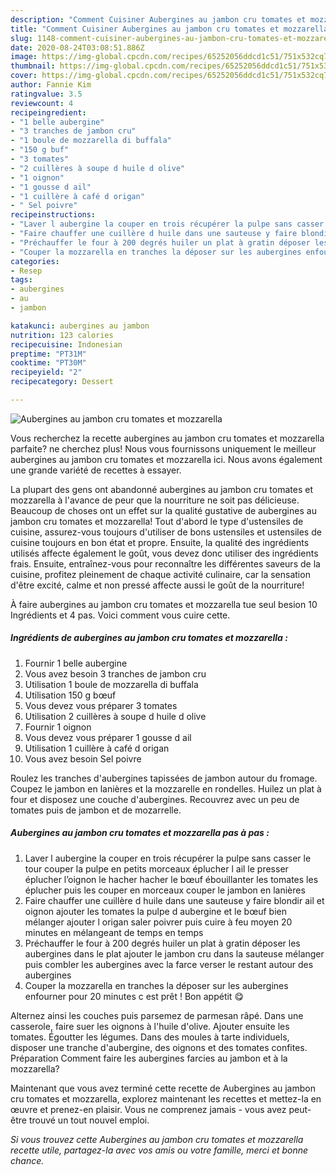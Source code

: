 ```yaml
---
description: "Comment Cuisiner Aubergines au jambon cru tomates et mozzarella"
title: "Comment Cuisiner Aubergines au jambon cru tomates et mozzarella"
slug: 1148-comment-cuisiner-aubergines-au-jambon-cru-tomates-et-mozzarella
date: 2020-08-24T03:08:51.886Z
image: https://img-global.cpcdn.com/recipes/65252056ddcd1c51/751x532cq70/aubergines-au-jambon-cru-tomates-et-mozzarella-photo-principale-de-la-recette.jpg
thumbnail: https://img-global.cpcdn.com/recipes/65252056ddcd1c51/751x532cq70/aubergines-au-jambon-cru-tomates-et-mozzarella-photo-principale-de-la-recette.jpg
cover: https://img-global.cpcdn.com/recipes/65252056ddcd1c51/751x532cq70/aubergines-au-jambon-cru-tomates-et-mozzarella-photo-principale-de-la-recette.jpg
author: Fannie Kim
ratingvalue: 3.5
reviewcount: 4
recipeingredient:
- "1 belle aubergine"
- "3 tranches de jambon cru"
- "1 boule de mozzarella di buffala"
- "150 g buf"
- "3 tomates"
- "2 cuillères à soupe d huile d olive"
- "1 oignon"
- "1 gousse d ail"
- "1 cuillère à café d origan"
- " Sel poivre"
recipeinstructions:
- "Laver l aubergine la couper en trois récupérer la pulpe sans casser le tour couper la pulpe en petits morceaux éplucher l ail le presser éplucher l’oignon le hacher hacher le bœuf ébouillanter les tomates les éplucher puis les couper en morceaux couper le jambon en lanières"
- "Faire chauffer une cuillère d huile dans une sauteuse y faire blondir ail et oignon ajouter les tomates la pulpe d aubergine et le bœuf bien mélanger ajouter l origan saler poivrer puis cuire à feu moyen 20 minutes en mélangeant de temps en temps"
- "Préchauffer le four à 200 degrés huiler un plat à gratin déposer les aubergines dans le plat ajouter le jambon cru dans la sauteuse mélanger puis combler les aubergines avec la farce verser le restant autour des aubergines"
- "Couper la mozzarella en tranches la déposer sur les aubergines enfourner pour 20 minutes c est prêt ! Bon appétit 😋"
categories:
- Resep
tags:
- aubergines
- au
- jambon

katakunci: aubergines au jambon 
nutrition: 123 calories
recipecuisine: Indonesian
preptime: "PT31M"
cooktime: "PT30M"
recipeyield: "2"
recipecategory: Dessert

---
```



![Aubergines au jambon cru tomates et mozzarella](https://img-global.cpcdn.com/recipes/65252056ddcd1c51/751x532cq70/aubergines-au-jambon-cru-tomates-et-mozzarella-photo-principale-de-la-recette.jpg)

Vous recherchez la recette aubergines au jambon cru tomates et mozzarella parfaite? ne cherchez plus! Nous vous fournissons uniquement le meilleur aubergines au jambon cru tomates et mozzarella ici. Nous avons également une grande variété de recettes à essayer.

La plupart des gens ont abandonné aubergines au jambon cru tomates et mozzarella à l'avance de peur que la nourriture ne soit pas délicieuse. Beaucoup de choses ont un effet sur la qualité gustative de aubergines au jambon cru tomates et mozzarella! Tout d'abord le type d'ustensiles de cuisine, assurez-vous toujours d'utiliser de bons ustensiles et ustensiles de cuisine toujours en bon état et propre. Ensuite, la qualité des ingrédients utilisés affecte également le goût, vous devez donc utiliser des ingrédients frais. Ensuite, entraînez-vous pour reconnaître les différentes saveurs de la cuisine, profitez pleinement de chaque activité culinaire, car la sensation d'être excité, calme et non pressé affecte aussi le goût de la nourriture!

<!--inarticleads1-->

À faire aubergines au jambon cru tomates et mozzarella tue seul besion 10 Ingrédients et 4 pas. Voici comment vous cuire cette.

##### Ingrédients de aubergines au jambon cru tomates et mozzarella :

1. Fournir 1 belle aubergine
1. Vous avez besoin 3 tranches de jambon cru
1. Utilisation 1 boule de mozzarella di buffala
1. Utilisation 150 g bœuf
1. Vous devez vous préparer 3 tomates
1. Utilisation 2 cuillères à soupe d huile d olive
1. Fournir 1 oignon
1. Vous devez vous préparer 1 gousse d ail
1. Utilisation 1 cuillère à café d origan
1. Vous avez besoin  Sel poivre


Roulez les tranches d&#39;aubergines tapissées de jambon autour du fromage. Coupez le jambon en lanières et la mozzarelle en rondelles. Huilez un plat à four et disposez une couche d&#39;aubergines. Recouvrez avec un peu de tomates puis de jambon et de mozarrelle. 

<!--inarticleads2-->

##### Aubergines au jambon cru tomates et mozzarella pas à pas :

1. Laver l aubergine la couper en trois récupérer la pulpe sans casser le tour couper la pulpe en petits morceaux éplucher l ail le presser éplucher l’oignon le hacher hacher le bœuf ébouillanter les tomates les éplucher puis les couper en morceaux couper le jambon en lanières
1. Faire chauffer une cuillère d huile dans une sauteuse y faire blondir ail et oignon ajouter les tomates la pulpe d aubergine et le bœuf bien mélanger ajouter l origan saler poivrer puis cuire à feu moyen 20 minutes en mélangeant de temps en temps
1. Préchauffer le four à 200 degrés huiler un plat à gratin déposer les aubergines dans le plat ajouter le jambon cru dans la sauteuse mélanger puis combler les aubergines avec la farce verser le restant autour des aubergines
1. Couper la mozzarella en tranches la déposer sur les aubergines enfourner pour 20 minutes c est prêt ! Bon appétit 😋


Alternez ainsi les couches puis parsemez de parmesan râpé. Dans une casserole, faire suer les oignons à l&#39;huile d&#39;olive. Ajouter ensuite les tomates. Égoutter les légumes. Dans des moules à tarte individuels, disposer une tranche d&#39;aubergine, des oignons et des tomates confites. Préparation Comment faire les aubergines farcies au jambon et à la mozzarella? 

<!--inarticleads1-->

<p>
Maintenant que vous avez terminé cette recette de Aubergines au jambon cru tomates et mozzarella, explorez maintenant les recettes et mettez-la en œuvre et prenez-en plaisir. Vous ne comprenez jamais - vous avez peut-être trouvé un tout nouvel emploi.
</p>

<p>
<i>Si vous trouvez cette Aubergines au jambon cru tomates et mozzarella recette utile, partagez-la avec vos amis ou votre famille, merci et bonne chance.</i>
</p>
